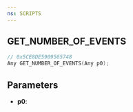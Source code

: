 ```yaml
---
ns: SCRIPTS
---
```

## GET_NUMBER_OF_EVENTS

```c
// 0x5CE8DE5909565748
Any GET_NUMBER_OF_EVENTS(Any p0);
```

## Parameters
* **p0**:
